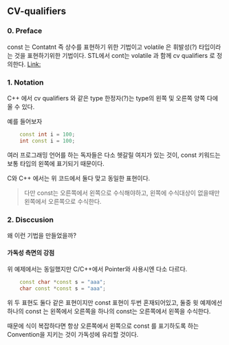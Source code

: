 ##  CV-qualifiers

### 0. Preface

const 는 Contatnt 즉 상수를 표현하기 위한 기법이고 volatile 은 휘발성(?) 타입이라는 것을 표현하기위한 기법이다.
STL에서 cont는 volatile 과 함께 cv qualifiers 로 정의한다. [Link:](https://en.cppreference.com/w/cpp/language/cv)

### 1. Notation

C++ 에서 cv qualifiers 와 같은 type 한정자(?)는 type의 왼쪽 및 오른쪽 양쪽 다에 올 수 있다.

예를 들어보자

``` cpp
    const int i = 100;
    int const i = 100;
```

여러 프로그래밍 언어를 하는 독자들은 다소 헷갈릴 여지가 있는 것이, const 키워드는 보통 타입의 왼쪽에 표기되기 때문이다.

C와 C++ 에서는 위 코드에서 둘다 맞고 동일한 표현이다.

> 다만 const는 오른쪽에서 왼쪽으로 수식해야하고, 왼쪽에 수식대상이 없을때만 왼쪽에서 오른쪽으로 수식한다.

### 2. Disccusion

왜 이런 기법을 만들었을까? 

####  가독성 측면의 강점

위 예제에서는 동일했지만 C/C++에서 Pointer와 사용시엔 다소 다르다.

``` cpp
    const char *const s = "aaa";
    char const *const s = "aaa";
```

위 두 표현도 둘다 같은 표현이지만 const 표현이 두번 혼재되어있고, 
둘중 윗 예제에선 하나의 const 는 왼쪽에서 오른쪽을 하나의 const는 오른쪽에서 왼쪽을 수식한다.

때문에 식이 복잡하다면 항상 오른쪽에서 왼쪽으로 const 를 표기하도록 하는 Convention을 지키는 것이 가독성에 유리할 것이다.
